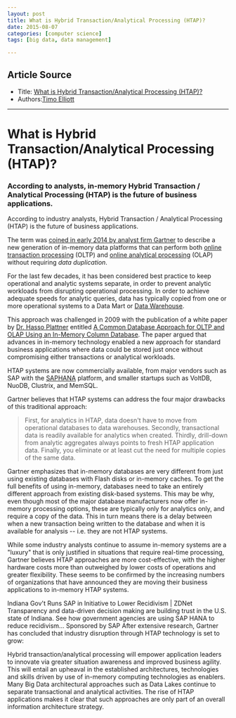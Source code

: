 ```yaml
---
layout: post
title: What is Hybrid Transaction/Analytical Processing (HTAP)?
date: 2015-08-07
categories: [computer science]
tags: [big data, data management]

---
```


## Article Source
* Title: [What is Hybrid Transaction/Analytical Processing (HTAP)?](http://www.zdnet.com/article/what-is-hybrid-transactionanalytical-processing-htap/?__scoop_post=5a2c0ef0-3a36-11e5-d425-90b11c3998fc&__scoop_topic=2632592#__scoop_post=5a2c0ef0-3a36-11e5-d425-90b11c3998fc&__scoop_topic=2632592)
* Authors:[Timo Elliott](http://www.zdnet.com/meet-the-team/us/timo.elliott/)

---

# What is Hybrid Transaction/Analytical Processing (HTAP)?

### According to analysts, in-memory Hybrid Transaction / Analytical Processing (HTAP) is the future of business applications.

According to industry analysts, Hybrid Transaction / Analytical Processing (HTAP) is the future of business applications.

The term was [coined in early 2014 by analyst firm Gartner](https://www.gartner.com/doc/2657815/hybrid-transactionanalytical-processing-foster-opportunities) to describe a new generation of in-memory data platforms that can perform both [online transaction processing](http://en.wikipedia.org/wiki/Online_transaction_processing) (OLTP) and [online analytical processing](http://en.wikipedia.org/wiki/Online_analytical_processing) (OLAP) without requiring *data duplication*.

For the last few decades, it has been considered best practice to keep operational and analytic systems separate, in order to prevent analytic workloads from disrupting operational processing. In order to achieve adequate speeds for analytic queries, data has typically copied from one or more operational systems to a Data Mart or [Data Warehouse](http://en.wikipedia.org/wiki/Data_warehouse).

This approach was challenged in 2009 with the publication of a white paper by [Dr. Hasso Plattner](http://en.wikipedia.org/wiki/Hasso_Plattner) entitled [A Common Database Approach for OLTP and OLAP Using an In-Memory Column Database](http://www.sigmod09.org/images/sigmod1ktp-plattner.pdf). The paper argued that advances in in-memory technology enabled a new approach for standard business applications where data could be stored just once without compromising either transactions or analytical workloads.

HTAP systems are now commercially available, from major vendors such as SAP with the [SAPHANA](http://saphana.com/) platform, and smaller startups such as VoltDB, NuoDB, Clustrix, and MemSQL.

Gartner believes that HTAP systems can address the four major drawbacks of this traditional approach:

> First, for analytics in HTAP, data doesn't have to move from operational databases to data warehouses. Secondly, transactional data is readily available for analytics when created. Thirdly, drill-down from analytic aggregates always points to fresh HTAP application data. Finally, you eliminate or at least cut the need for multiple copies of the same data.

Gartner emphasizes that in-memory databases are very different from just using existing databases with Flash disks or in-memory caches. To get the full benefits of using in-memory, databases need to take an entirely different approach from existing disk-based systems. This may be why, even though most of the major database manufacturers now offer in-memory processing options, these are typically only for analytics only, and require a copy of the data. This in turn means there is a delay between when a new transaction being written to the database and when it is available for analysis -- i.e. they are not HTAP systems.

While some industry analysts continue to assume in-memory systems are a "luxury" that is only justified in situations that require real-time processing, Gartner believes HTAP approaches are more cost-effective, with the higher hardware costs more than outweighed by lower costs of operations and greater flexibility. These seems to be confirmed by the increasing numbers of organizations that have announced they are moving their business applications to in-memory HTAP systems.

Indiana Gov't Runs SAP in Initiative to Lower Recidivism | ZDNet
Transparency and data-driven decision making are building trust in the U.S. state of Indiana. See how government agencies are using SAP HANA to reduce recidivism...
Sponsored by SAP 
After extensive research, Gartner has concluded that industry disruption through HTAP technology is set to grow:

Hybrid transaction/analytical processing will empower application leaders to innovate via greater situation awareness and improved business agility. This will entail an upheaval in the established architectures, technologies and skills driven by use of in-memory computing technologies as enablers.
Many Big Data architectural approaches such as Data Lakes continue to separate transactional and analytical activities. The rise of HTAP applications makes it clear that such approaches are only part of an overall information architecture strategy.